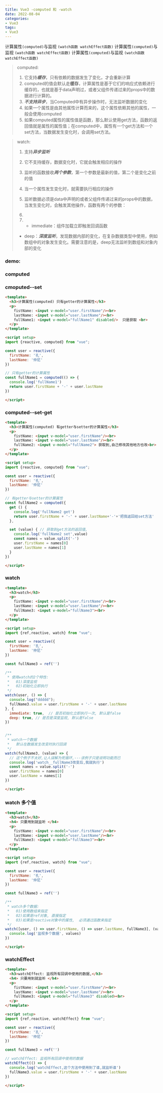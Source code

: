 ```yaml
---
title: Vue3 -computed 和 -watch
date: 2022-08-04
categories: 
- Vue3
tags:
- Vue3
---
```

计算属性`(computed)`与监视 `(watch函数 watchEffect函数)`
计算属性`(computed)`与监视 `(watch函数 watchEffect函数)`
计算属性`(computed)`与监视 `(watch函数 watchEffect函数)`

<!-- more -->

> computed:
>
> 1. 它支持***缓存***，只有依赖的数据发生了变化，才会重新计算
> 2. computed的值会默认走**缓存**，计算属性是基于它们的响应式依赖进行缓存的，也就是基于data声明过，或者父组件传递过来的props中的数据进行计算的。
> 3. ***不支持异步***，当Computed中有异步操作时，无法监听数据的变化
> 4. 如果一个属性是由其他属性计算而来的，这个属性依赖其他的属性，一般会使用computed
> 5. 如果computed属性的属性值是函数，那么默认使用get方法，函数的返回值就是属性的属性值；在computed中，属性有一个get方法和一个set方法，当数据发生变化时，会调用set方法。

>watch:
>
>1. 支持***异步监听***
>
>2. 它不支持缓存，数据变化时，它就会触发相应的操作
>
>3. 监听的函数接收***两个参数***，第一个参数是最新的值，第二个是变化之前的值
>
>4. 当一个属性发生变化时，就需要执行相应的操作
>
>5. 监听数据必须是data中声明的或者父组件传递过来的props中的数据，当发生变化时，会触发其他操作，函数有两个的参数：
>
>6. 
>
>7. - immediate：组件加载立即触发回调函数
>   - deep：***深度监听***，发现数据内部的变化，在复杂数据类型中使用，例如数组中的对象发生变化。需要注意的是，deep无法监听到数组和对象内部的变化

### demo:

### computed

### cmoputed--set

```html
<template>
  <h3>计算属性(computed) 只有getter的计算属性</h3>
  <p>
    fistName: <input v-model="user.firstName"/><br>
    lastName: <input v-model="user.lastName"/><br>
    fullName1: <input v-model="fullName1" disabled/>  只是获取 <br>
  </p>
</template>

<script setup>
import {reactive, computed} from "vue";

const user = reactive({
  firstName: '孔',
  lastName: '仲尼'
})

// 只有getter的计算属性
const fullName1 = computed(() => {
  console.log('fullName1')
  return user.firstName + '-' + user.lastName
})

</script>

```

### computed--set-get

```html
<template>
  <h3>计算属性(computed) 有getter与setter的计算属性</h3>
  <p>
    fistName: <input v-model="user.firstName"/><br>
    lastName: <input v-model="user.lastName"/><br>
    fullName2: <input v-model="fullName2"> 获取到,自己修改其他地方也改<br>
  </p>
</template>

<script setup>
import {reactive, computed} from "vue";

const user = reactive({
  firstName: '孔',
  lastName: '仲尼'
})

// 有getter与setter的计算属性
const fullName2 = computed({
  get () {
    console.log('fullName2 get')
    return user.firstName + '-' + user.lastName+'-'+'把我返回给set方法'
  },

  set (value) { // 获取到get方法的返回值,
    console.log('fullName2 set',value)
    const names = value.split('-')
    user.firstName = names[0]
    user.lastName = names[1]
  }
})

</script>

```

### watch

```html
<template>
  <h3>watch</h3>
  <p>
    fistName: <input v-model="user.firstName"/><br>
    lastName: <input v-model="user.lastName"/><br>
    fullName3: <input v-model="fullName3"><br>
  </p>
</template>

<script setup>
import {ref,reactive, watch} from "vue";

const user = reactive({
  firstName: '孔',
  lastName: '仲尼'
})

const fullName3 = ref('')

/**
 * 使用watch的2个特性:
 *   01)深度监视
 *   02)初始化立即执行
 */
watch(user, () => {
  console.log("ddddd");
  fullName3.value = user.firstName + '-' + user.lastName
}, {
  immediate: true,  // 是否初始化立即执行一次, 默认是false
  deep: true, // 是否是深度监视, 默认是false
})


/**
 * watch一个数据
 *   默认在数据发生改变时执行回调
 */
watch(fullName3, (value) => {
  // 这个例子不太好,让人误解为死循环,---该例子只是说明功能而已
  console.log('watch__fullName3改变后,我就执行')
  const names = value.split('-')
  user.firstName = names[0]
  user.lastName = names[1]
})

</script>

```

### watch 多个值

```html
<template>
  <h3>watch</h3>
  <h4> 只要用到就监听 </h4>
  <p>
    fistName: <input v-model="user.firstName"/><br>
    lastName: <input v-model="user.lastName"/><br>
    fullName3: <input v-model="fullName3"><br>
  </p>
</template>

<script setup>
import {ref,reactive, watch} from "vue";

const user = reactive({
  firstName: '孔',
  lastName: '仲尼'
})

const fullName3 = ref('')

/**
 * watch多个数据:
 *   01)使用数组来指定
 *   02)如果是ref对象, 直接指定
 *   03)如果是reactive对象中的属性,  必须通过函数来指定
 */
watch([user, () => user.firstName, () => user.lastName, fullName3], (values) => {
  console.log('监视多个数据', values)
})

</script>

```



### watchEffect

```html
<template>
  <h3>watchEffect: 监视所有回调中使用的数据,</h3>
  <h4> 只要用到就监听 </h4>
  <p>
    fistName: <input v-model="user.firstName"/><br>
    lastName: <input v-model="user.lastName"/><br>
    fullName3: <input v-model="fullName3" disabled><br>
  </p>
</template>

<script setup>
import {ref,reactive, watchEffect} from "vue";

const user = reactive({
  firstName: '孔',
  lastName: '仲尼'
})

const fullName3 = ref('')

// watchEffect: 监视所有回调中使用的数据
watchEffect(() => {
  console.log('watchEffect,这个方法中使用到了谁,就监听谁')
  fullName3.value = user.firstName + '-' + user.lastName
})

</script>

```



























